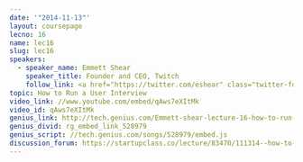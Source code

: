 ```yaml
---
date: '"2014-11-13"'
layout: coursepage
lecno: 16
name: lec16
slug: lec16
speakers:
  - speaker_name: Emmett Shear
    speaker_title: Founder and CEO, Twitch
    follow_link: <a href="https://twitter.com/eshear" class="twitter-follow-button" data-show-count="false" data-show-screen-name="true">Follow @eshear</a>
topic: How to Run a User Interview
video_link: //www.youtube.com/embed/qAws7eXItMk
video_id: qAws7eXItMk
genius_link: http://tech.genius.com/Emmett-shear-lecture-16-how-to-run-a-user-interview-annotated
genius_divid: rg_embed_link_528979
genius_script: //tech.genius.com/songs/528979/embed.js
discussion_forum: https://startupclass.co/lecture/83470/111314--how-to-run-a-user-interviewbrbemmett-shearb-ifounder-and-ceo-twitchi----
---
```

